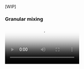 ##

[WIP]

### Granular mixing

<video controls width="49%" poster="http://1307405355.vod2.myqcloud.com/7eb7938bvodtranscq1307405355/4583ae673701925923899310911/coverBySnapshot/coverBySnapshot_10_0.jpg">
  <source src="http://1307405355.vod2.myqcloud.com/7eb7938bvodtranscq1307405355/4583ae673701925923899310911/v.f100840.mp4" type="video/mp4">
</video>

